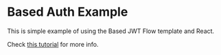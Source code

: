# Based Auth Example

This is simple example of using the Based JWT Flow template and React.

Check [this tutorial](https://github.com/atelier-saulx/based/blob/main/packages/client/docs/auth-based-ui-howto.md) for more info.

